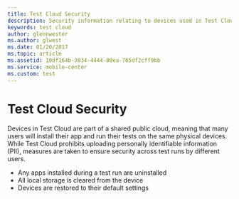 ```yaml
---
title: Test Cloud Security
description: Security information relating to devices used in Test Cloud
keywords: test cloud
author: glennwester
ms.author: glwest
ms.date: 01/20/2017
ms.topic: article
ms.assetid: 10df164b-3834-4444-80ea-765df2cff9bb
ms.service: mobile-center
ms.custom: test
---
```


# Test Cloud Security

Devices in Test Cloud are part of a shared public cloud, meaning that many users will install their app and run their tests on the same physical devices. While Test Cloud prohibits uploading personally identifiable information (PII), measures are taken to ensure security across test runs by different users.

- Any apps installed during a test run are uninstalled
- All local storage is cleared from the device
- Devices are restored to their default settings
